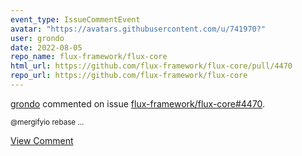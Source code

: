 ```yaml
---
event_type: IssueCommentEvent
avatar: "https://avatars.githubusercontent.com/u/741970?"
user: grondo
date: 2022-08-05
repo_name: flux-framework/flux-core
html_url: https://github.com/flux-framework/flux-core/pull/4470
repo_url: https://github.com/flux-framework/flux-core
---
```


<a href='https://github.com/grondo' target='_blank'>grondo</a> commented on issue <a href='https://github.com/flux-framework/flux-core/pull/4470' target='_blank'>flux-framework/flux-core#4470</a>.

<small>@mergifyio rebase...</small>

<a href='https://github.com/flux-framework/flux-core/pull/4470' target='_blank'>View Comment</a>